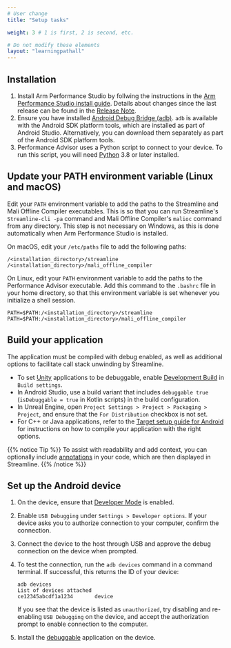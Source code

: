 ```yaml
---
# User change
title: "Setup tasks"

weight: 3 # 1 is first, 2 is second, etc.

# Do not modify these elements
layout: "learningpathall"
---
```

## Installation

1. Install Arm Performance Studio by follwing the instructions in the [Arm Performance Studio install guide](/install-guides/ams). Details about changes since the last release can be found in the [Release Note](https://developer.arm.com/documentation/107649/latest/).
1. Ensure you have installed [Android Debug Bridge (adb)](https://developer.android.com/studio/command-line/adb). `adb` is available with the Android SDK platform tools, which are installed as part of Android Studio. Alternatively, you can download them separately as part of the Android SDK platform tools.
1. Performance Advisor uses a Python script to connect to your device. To run this script, you will need [Python](https://www.python.org/downloads/) 3.8 or later installed.

## Update your PATH environment variable (Linux and macOS)

Edit your `PATH` environment variable to add the paths to the Streamline and Mali Offline Compiler executables. This is so that you can run Streamline's `Streamline-cli -pa` command and Mali Offline Compiler's `malioc` command from any directory. This step is not necessary on Windows, as this is done automatically when Arm Performance Studio is installed.

On macOS, edit your `/etc/paths` file to add the following paths:

```
/<installation_directory>/streamline
/<installation_directory>/mali_offline_compiler
```

On Linux, edit your `PATH` environment variable to add the paths to the Performance Advisor executable. Add this command to the `.bashrc` file in your home directory, so that this environment variable is set whenever you initialize a shell session.

 ```
 PATH=$PATH:/<installation_directory>/streamline
 PATH=$PATH:/<installation_directory>/mali_offline_compiler
```

## Build your application

The application must be compiled with debug enabled, as well as additional options to facilitate call stack unwinding by Streamline.

* To set [Unity](https://unity.com/) applications to be debuggable, enable [Development Build](https://docs.unity3d.com/6000.0/Documentation/Manual/android-BuildProcess.html) in `Build settings`.
* In Android Studio, use a build variant that includes `debuggable true` (`isDebuggable = true` in Kotlin scripts) in the build configuration.
* In Unreal Engine, open `Project Settings > Project > Packaging > Project`, and ensure that the `For Distribution` checkbox is not set.
* For C++ or Java applications, refer to the [Target setup guide for Android](https://developer.arm.com/documentation/101813/latest/Target-Setup/Compile-your-application) for instructions on how to compile your application with the right options.

{{% notice Tip %}}
To assist with readability and add context, you can optionally include [annotations](https://developer.arm.com/documentation/101816/latest/Annotate-your-code/Add-annotations-to-your-code) in your code, which are then displayed in Streamline.
{{% /notice %}}

## Set up the Android device

1. On the device, ensure that [Developer Mode](https://developer.android.com/studio/debug/dev-options) is enabled.
1. Enable `USB Debugging` under `Settings > Developer options`. If your device asks you to authorize connection to your computer, confirm the connection.
1. Connect the device to the host through USB and approve the debug connection on the device when prompted.
1. To test the connection, run the `adb devices` command in a command terminal. If successful, this returns the ID of your device:

    ```command
    adb devices
    List of devices attached
    ce12345abcdf1a1234       device
    ```

    If you see that the device is listed as `unauthorized`, try disabling and re-enabling `USB Debugging` on the device, and accept the authorization prompt to enable connection to the computer.

1. Install the [debuggable](https://developer.android.com/studio/debug) application on the device.
